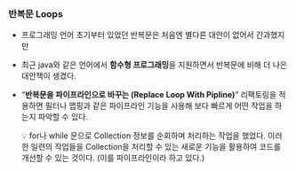 ### 반복문 Loops

- 프로그래밍 언어 초기부터 있었던 반복문은 처음엔 별다른 대안이 없어서 간과했지만
- 최근 java와 같은 언어에서 **함수형 프로그래밍**을 지원하면서 반복문에 비해 더 나은 대안책이 생겼다.
- “**반복문을 파이프라인으로 바꾸는 (Replace Loop With Pipline)**” 리팩토링을 적용하면 필터나 맵핑과 같은 파이프라인 기능을 사용해 보다 빠르게 어떤 작업을 하는지 파악할 수 있다.


    💡 for나 while 문으로 Collection 정보를 순회하며 처리하는 작업을 했었다.
    이러한 일련의 작업들을 Collection을 처리할 수 있는 새로운 기능을 활용하여 코드를 개선할 수 있는 것이다. (이를 파이프라인이라 하고 있다.)

